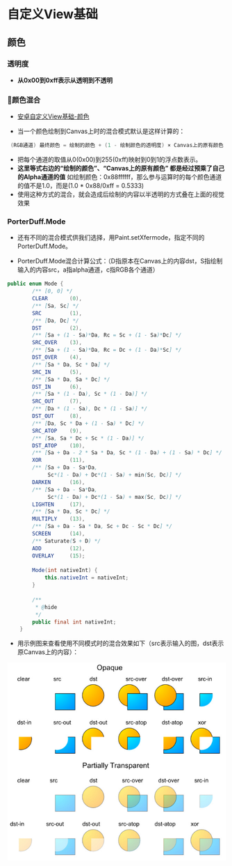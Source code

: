 # 自定义View基础

## 颜色

### 透明度

- **从0x00到0xff表示从透明到不透明**

### 颜色混合

- [安卓自定义View基础-颜色](http://www.gcssloop.com/customview/Color)

- 当一个颜色绘制到Canvas上时的混合模式默认是这样计算的：

```java
 (RGB通道) 最终颜色 = 绘制的颜色 + (1 - 绘制颜色的透明度) × Canvas上的原有颜色
```

- 把每个通道的取值从0(0x00)到255(0xff)映射到0到1的浮点数表示。
- **这里等式右边的“绘制的颜色”、“Canvas上的原有颜色” 都是经过预乘了自己的Alpha通道的值**
 如绘制颜色：0x88ffffff，那么参与运算时的每个颜色通道的值不是1.0，而是(1.0 * 0x88/0xff = 0.5333)
- 使用这种方式的混合，就会造成后绘制的内容以半透明的方式叠在上面的视觉效果

### PorterDuff.Mode

- 还有不同的混合模式供我们选择，用Paint.setXfermode，指定不同的PorterDuff.Mode。

- PorterDuff.Mode混合计算公式：（D指原本在Canvas上的内容dst，S指绘制输入的内容src，a指alpha通道，c指RGB各个通道）

```java
public enum Mode {
        /** [0, 0] */
        CLEAR       (0),
        /** [Sa, Sc] */
        SRC         (1),
        /** [Da, Dc] */
        DST         (2),
        /** [Sa + (1 - Sa)*Da, Rc = Sc + (1 - Sa)*Dc] */
        SRC_OVER    (3),
        /** [Sa + (1 - Sa)*Da, Rc = Dc + (1 - Da)*Sc] */
        DST_OVER    (4),
        /** [Sa * Da, Sc * Da] */
        SRC_IN      (5),
        /** [Sa * Da, Sa * Dc] */
        DST_IN      (6),
        /** [Sa * (1 - Da), Sc * (1 - Da)] */
        SRC_OUT     (7),
        /** [Da * (1 - Sa), Dc * (1 - Sa)] */
        DST_OUT     (8),
        /** [Da, Sc * Da + (1 - Sa) * Dc] */
        SRC_ATOP    (9),
        /** [Sa, Sa * Dc + Sc * (1 - Da)] */
        DST_ATOP    (10),
        /** [Sa + Da - 2 * Sa * Da, Sc * (1 - Da) + (1 - Sa) * Dc] */
        XOR         (11),
        /** [Sa + Da - Sa*Da,
             Sc*(1 - Da) + Dc*(1 - Sa) + min(Sc, Dc)] */
        DARKEN      (16),
        /** [Sa + Da - Sa*Da,
             Sc*(1 - Da) + Dc*(1 - Sa) + max(Sc, Dc)] */
        LIGHTEN     (17),
        /** [Sa * Da, Sc * Dc] */
        MULTIPLY    (13),
        /** [Sa + Da - Sa * Da, Sc + Dc - Sc * Dc] */
        SCREEN      (14),
        /** Saturate(S + D) */
        ADD         (12),
        OVERLAY     (15);

        Mode(int nativeInt) {
            this.nativeInt = nativeInt;
        }

        /**
         * @hide
         */
        public final int nativeInt;
    }

```

- 用示例图来查看使用不同模式时的混合效果如下（src表示输入的图，dst表示原Canvas上的内容）：

![PorterDuff.Mode](./../../image-resources/PorterDuff.Mode.jpg)